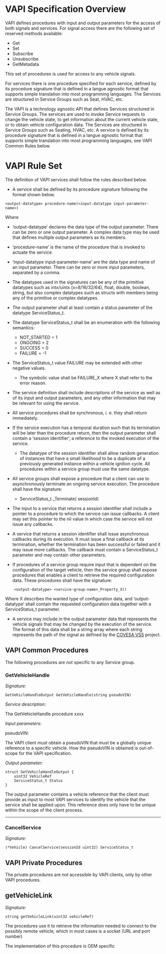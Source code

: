 # VAPI Specification Overview
VAPI defines procedures with input and output parameters for the access of both signals and services.
For signal access there are the following set of reserved methods available:
* Get
* Set
* Subscribe
* Unsubscribe
* GetMetadata

This set of procedures is used for access to any vehicle signals.

For services there is one procedure specified for each service,
defined by its procedure signature that is defined in a langue agnostic format that supports simple translation into most programming languages.
The Services are structured in Service Groups such as Seat, HVAC, etc.



The VAPI is a technology agnostic API that defines Services structured in Service Groups. The services are used to invoke Service requests to change the vehicle state, to get information about the current vehicle state, or to obtain vehicle configuration data.
The Services are structured in Service Groups such as Seating, HVAC, etc. A service is defined by its procedure signature that is defined in a langue agnostic format that supports simple translation into most programming languages, see VAPI Common Rules below.

# VAPI Rule Set
The definition of VAPI services shall follow the rules described below.
* A service shall be defined by its procedure signature following the format shown below.
```
<output-datatype> procedure-name(<input-datatype input-parameter-name>)
```
Where
   * ‘output-datatype’ declares the data type of the output parameter. There can be zero or one output parameter. A complex data type may be used that defines multiple output parameters as its members.
   * ‘procedure-name’ is the name of the procedure that is invoked to actuate the service.
   * ‘input-datatype input-parameter-name’ are the data type and name of an input parameter. There can be zero or more input parameters, separated by a comma.

* The datatypes used in the signatures can be any of the primitive datatypes such as intx/uintx (x=8/16/32/64), float, double, boolean, string, but also complex datatypes such as structs with members being any of the primitive or complex datatypes.
* The output parameter shall at least contain a status parameter of the datatype ServiceStatus_t.
* The datatype ServiceStatus_t shall be an enumeration with the following semantics:
   * NOT_STARTED = 1
   * ONGOING = 2
   * SUCCESS = 0
   * FAILURE = -1
* The ServiceStatus_t value FAILURE may be extended with other negative values.
   * The symbolic value shall be FAILURE_X where X shall refer to the error reason.
* The service definition shall include descriptions of the service as well as of its input and output parameters,
and any other information that may be relevant for using the service.
* All service procedures shall be synchronous, i. e. they shall return immediately.
* If the service execution has a temporal duration such that its termination will be later than the procedure return, then the output parameter shall contain a ‘session identifier’, a reference to the invoked execution of the service.
   * The datatype of the session identifier shall allow random generation of instances that have a small likelihood to be a duplicate of a previously generated instance within a vehicle ignition cycle. All procedures within a service group must use the same datatype.
* All service groups shall expose a procedure that a client can use to asynchronously terminate an ongoing service execution. The procedure shall have the signature:
   * ServiceStatus_t <service-group-name>_Terminate(<datatype> sessionId)
* The input to a service that returns a session identifier shall include a pointer to a procedure to which the service can issue callbacks. A client may set this pointer to the nil value in which case the service will not issue any callbacks.
* A service that returns a session identifier shall issue asynchronous callbacks during its execution. It must issue a final callback at its termination, whether the termination has been successful or failed and it may issue more callbacks. The callback must contain a ServiceStatus_t parameter and may contain other parameters.
* If procedures of a service group require input that is dependent on the configuration of the target vehicle, then the service group shall expose procedures that enables a client to retrieve the required configuration data. These procedures shall have the signature:
```
    <output-datatype> <service-group-name>_Property_X()
```
Where X describes the wanted type of configuration data, and ‘output-datatype’ shall contain the requested configuration data together with a ServiceStatus_t parameter.
* A service may include in the output parameter data that represents the vehicle signals that may be changed by the execution of the service. The format of this data shall be a string array where each string represents the path of the signal as defined by the [COVESA VSS](https://github.com/COVESA/vehicle_signal_specification) project.

## VAPI Common Procedures
The following procedures are not specific to any Service group.

### GetVehicleHandle
_*Signature:*_
```
GetVehicleHandleOutput GetVehicleHandle(string pseudoVIN)
```
_*Service description:*_

The GetVehicleHandle procedure xxxx

*Input parameters:*

pseudoVIN:

The VAPI client must obtain a pseudoVIN that must be a globally unique reference to a specific vehicle.
How the pseudoVIN is obtained is out-of-scope for the VAPI specification.

*Output parameter:*
```
struct GetVehicleHandleOutput {
    uint32 VehicleRef
    ServiceStatus_t Status
}
```
The output parameter contains a vehicle reference that the client must provide as input to most VAPI services to identify the vehicle that the service shall be applied upon.
This reference does only have to be unique within the scope of the client process.


---
### CancelService
_*Signature:*_
```
(*Vehicle) CancelService(sessionId uint32) ServiceStatus_t
```

## VAPI Private Procedures
The private procedures are not accessible by VAPI clients, only by other VAPI procedures.

## getVehicleLink
_*Signature:*_
```
string getVehicleLink(uint32 vehicleRef)
```

The procedures use it to retrieve the information needed to connect to the possibly remote vehicle,
which in most cases is a socket (URL and port number)

The implementation of this procedure is OEM specific

